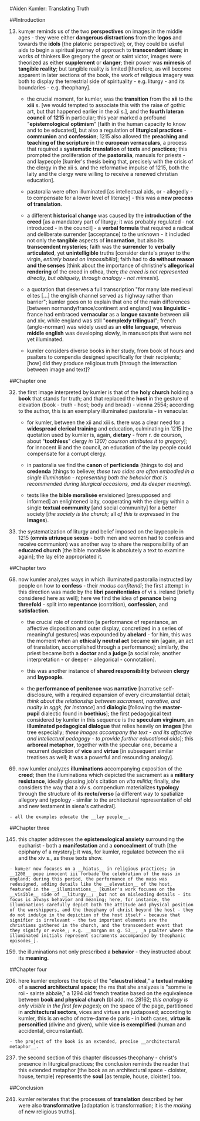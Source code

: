 #Aiden Kumler: Translating Truth

##Introduction

13. kum;er reminds us of the two __perspectives__ on images in the middle ages - they were either __dangerous distractions__ from the __logos__ and towards the __idols__ [the platonic perspective]; or, they could be useful aids to begin a spiritual journey of approach to __transcendent ideas__; in works of thinkers like gregory the great or saint victor, images were theorized as either __supplement__ or __danger__; their power was __mimesis__ of __tangible reality__; but tangible reality is limited [therefore, as will become apparent in later sections of the book, the work of religious imagery was both to display the terrestrial side of spirituality - e.g. liturgy - and its boundaries - e.g. theophany].

	- the crucial moment, for kumler, was the __transition__ from the __xii__ to the __xiii__ s. [we would tempted to associate this with the raise of gothic art, but that happened earlier in the xii s.], and the __fourth lateran council__ of __1215__ in particular; this year marked a profound "__epistemological optimism__" [faith in the human capacity to know and to be educated], but also a regulation of __liturgical practices__ - __communion__ and __confession__; 1215 also allowed the __preaching and teaching of the scripture__ in the __european vernaculars__, a process that required a __systematic translation__ of __texts__ and __practices__; this prompted the proliferation of the __pastoralia__, manuals for priests - and laypeople [kumler's thesis being that, precisely with the crisis of the clergy in the xii s. and the reformative impulse of 1215, both the laity and the clergy were willing to receive a renewed christian education].

	- pastoralia were often illuminated [as intellectual aids, or - allegedly - to compensate for a lower level of literacy] - this was a __new process of translation__.

	- a different __historical change__ was caused by the __introduction of the creed__ [as a mandatory part of liturgy; it was probably regulated - not introduced - in the council] - a __verbal formula__ that required a radical and deliberate surrender [acceptance] to the unknown - it included not only the __tangible__ aspects of __incarnation__, but also its __transcendent mysteries__; faith was the __surrender__ to __verbally articulated__, yet __unintelligible__ truths [consider dante's prayer to the virgin, _entirely based on impossibilia_]; faith had to __do without reason and the senses__ [think about the importance of christine's __allegorical rendering__ of the creed in othea, then; _the creed is not represented directly, but obliquely, through analogy - not mimesis_].

	- a quotation that deserves a full transcription "for many late medieval elites [...] the english channel served as highway rather than barrier"; kumler goes on to explain that one of the main differences [between normandy/france/continent and england] was __linguistic__ - france had embraced __vernacular__ as a __langue savante__ between xiii and xiv, while england was still "__complexly trilingual__"; french (anglo-norman) was widely used as an __elite language__, whereas __middle english__ was developing slowly, in manuscripts that were not yet illuminated.

	- kumler considers diverse books in her study, from book of hours and psalters to compendia designed specifically for their recipients; [how] did they produce religious truth [through the interaction between image and text]?

##Chapter one

32. the first image interpreted by kumler is that of the __holy church__ holding a __book__ that stands for truth; and that replaced the __host__ in the gesture of elevation (book - truth - host; body and bread) - vienna 2554; according to the author, this is an exemplary illuminated pastoralia - in venacular.

	- for kumler, between the xii and xiii s. there was a clear need for a __widespread clerical training__ and education, culminating in 1215 [the quotation used by kumler is, again, __dietary__ - from r. de courson, about "__toothless__" clergy _in 1207; courson attributes it to gregory_]; for innocent iii and the council, an education of the lay people could compensate for a corrupt clergy.

	- in pastoralia we find the __canon__ of __perficienda__ (things to do) and __credenda__ (things to believe; _these two sides are often embodied in a single illumination - representing both the behavior that is recommended during liturgical occasions, and its deeper meaning_).

	- texts like the __bible moralisée__ envisioned [presupposed and informed] an enlightened laity, cooperating with the clergy within a single __textual community__ [and social community] for a better society [_the society is the church;_ all _of this is expressed_ in the __images__).

43. the systematization of liturgy and belief imposed on the laypeople in 1215 (__omnis utriusque sexus__ - both men and women had to confess and receive communion) was another way to share the responsibility of an __educated church__ [the bible moralisée is absolutely a text to examine again]; the lay elite appropriated it.

##Chapter two

68. now kumler analyzes ways in which illuminated pastoralia instructed lay people on how to __confess__ - their _modus confitendi_; the first attempt in this direction was made by the __libri paenitentiales__ of vi s. ireland [briefly considered here as well]; here we find the idea of __penance__ being __threefold__ - split into __repentance__ (contrition), __confession__, and __satisfaction__.

	- the crucial role of contrition [a performance of repentance, an affective disposition and outer display, concretized in a series of meaningful gestures] was expounded by __abelard__ - for him, this was the moment when an __ethically neutral act__ became __sin__ [again, an act of translation, accomplished through a performance]; similarly, the priest became both a __doctor__ and a __judge__ [a social role; another interpretation - or deeper - allegorical - connotation].

	- this was another instance of __shared responsibility__ between __clergy__ and __laypeople__.

	- the __performance of penitence__ was __narrative__ [narrative self-disclosure, with a required expansion of every circumstantial detail; _think about the relationship between sacrament, narrative, and nudity in sggk, for instance_] and __dialogic__ [following the __master-pupil__ dialectic found in __boethius__]; the first pedagogical text considered by kumler in this sequence is the __speculum virginum__, an __illuminated pedagogical dialogue__ that relies heavily on __images__ [the tree especially; _these images accompany the text - and its affective and intellectual pedagogy - to provide further educational aids_]; this __arboreal metaphor__, together with the specular one, became a recurrent depiction of __vice__ and __virtue__ [in subsequent similar treatises as well; it was a powerful and resounding analogy].

101. now kumler analyzes __illuminations__ accompanying exposition of the __creed__; then the illuminations which depicted the sacrament as a __military resistance__, ideally glossing job's citation on _vita militia_; finally, she considers the way that a xiv s. compendium materializes __typology__ through the structure of its __recto/verso__ [a different way to spatialize allegory and typology - similar to the architectural representation of old and new testament in siena's cathedral].

	- all the examples educate the __lay people__.

##Chapter three

145. this chapter addresses the __epistemological anxiety__ surrounding the eucharist - both a __manifestation__ and a __concealment__ of truth [the epiphany of a mystery]; it was, for kumler, regulated between the xiii and the xiv s., as these texts show.

	- kum;er now focuses on a __hiatus__ in religious practices; in __1208__ pope innocent iii forbade the celebration of the mass in england; during this period, the performance of the mass was redesigned, adding details like the __elevation__ of the host, featured in the __illuminations__ [kumler's work focuses on the __visible__ side of __liturgy__; _but not on misleading details - its focus is always behavior and meaning; here, for instance, the illuminations carefully depict both the attitude and physical position of the worshippers, and the theophany of christ beyond the host - they do not indulge in the depiction of the host itself - because that signifier is irrelevant - the two important elements are the christians gathered in the church, and the transcendent event that they signify or evoke_; e.g. __morgan ms g. 53__, _a psalter where the illuminated initials represent sacraments accompanied by theophanic episodes_].

159. the illuminations not only prescribed a __behavior__ - they instructed about its __meaning__.

##Chapter four

206. here kumler explores the topic of the "__claustral ideal__," a __textual making__ of a __sacred architectural space__; the ms that she analyzes is "somme le roi - sainte abbaïe," a 1294 old french treatise based on the equivalence between __book and physical church__ (bl add. ms 28162; _this analogy is only visible in the first few pages_); on the space of the page, partitioned in __architectural sectors__, vices and virtues are juxtaposed; according to kumler, this is an echo of notre-dame de paris - in both cases, __virtue is personified__ (divine and given), while __vice is exemplified__ (human and accidental, circumstantial).

	- the project of the book is an extended, precise __architectural metaphor__.

237. the second section of this chapter discusses theophany - christ's presence in liturgical practices; the conclusion reminds the reader that this extended metaphor [the book as an architectural space - cloister, house, temple] represents the __soul__ [as temple, house, cloister] too.

##Conclusion

241. kumler reiterates that the processes of __translation__ described by her were also __transformative__ [adaptation is transformation; it is the _making_ of new religious truths].
